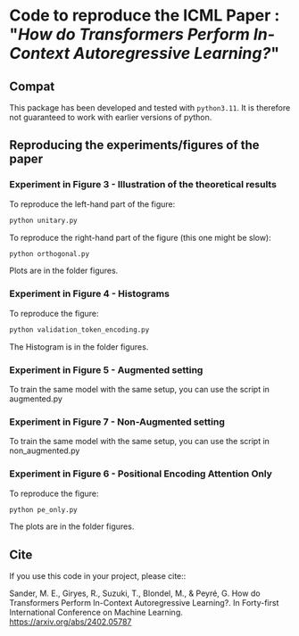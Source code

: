 # Code to reproduce the ICML Paper : "_How do Transformers Perform In-Context Autoregressive Learning?_"

## Compat

This package has been developed and tested with `python3.11`. It is therefore not guaranteed to work with earlier versions of python.

## Reproducing the experiments/figures of the paper

### Experiment in Figure 3 - Illustration of the theoretical results

To reproduce the left-hand part of the figure: 

```bash
python unitary.py
```

To reproduce the right-hand part of the figure (this one might be slow):  

```bash
python orthogonal.py
```

Plots are in the folder figures.

### Experiment in Figure 4 - Histograms

To reproduce the figure:

```bash
python validation_token_encoding.py
```

The Histogram is in the folder figures.

### Experiment in Figure 5 - Augmented setting

To train the same model with the same setup, you can use the script in augmented.py

### Experiment in Figure 7 - Non-Augmented setting

To train the same model with the same setup, you can use the script in non_augmented.py

### Experiment in Figure 6 - Positional Encoding Attention Only

To reproduce the figure:

```bash
python pe_only.py
```

The plots are in the folder figures.


Cite
----

If you use this code in your project, please cite::

Sander, M. E., Giryes, R., Suzuki, T., Blondel, M., & Peyré, G. 
How do Transformers Perform In-Context Autoregressive Learning?. 
In Forty-first International Conference on Machine Learning.
https://arxiv.org/abs/2402.05787
